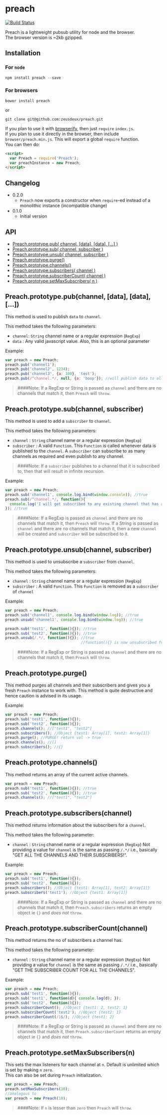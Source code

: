 preach
======
[![Build Status](https://travis-ci.org/zeusdeux/preach.svg?branch=master)](https://travis-ci.org/zeusdeux/preach)

Preach is a lightweight pubsub utility for node and the browser.   
The browser version is ~2kb gzipped.

## Installation

### For `node`

```javascript
npm install preach --save
```

### For browsers

```
bower install preach
```

or

```
git clone git@github.com:zeusdeux/preach.git
```

If you plan to use it with [browserify](http://browserify.org/), then just `require` `index.js`.   
If you plan to use it directly in the browser, then include `browser/preach.min.js`. This will export
a global `require` function.   
You can then do:

```html
<script>
  var Preach = require('Preach');
  var preachInstance = new Preach;
</script>
```

## Changelog

- 0.2.0
  - `Preach` now exports a constructor when `require`-ed instead of a monolithic instance (incompatible change)
- 0.1.0
  - Initial version

## API

- [Preach.prototype.pub( channel, [data], [data], [...] )](#preachprototypepubchannel-data-data-)
- [Preach.prototype.sub( channel, subscriber )](#preachprototypesubchannel-subscriber)
- [Preach.prototype.unsub( channel, subscriber )](#preachprototypeunsubchannel-subscriber)
- [Preach.prototype.purge()](#preachprototypepurge)
- [Preach.prototype.channels()](#preachprototypechannels)
- [Preach.prototype.subscribers( channel )](#preachprototypesubscriberschannel)
- [Preach.prototype.subscriberCount( channel )](#preachprototypesubscribercountchannel)
- [Preach.prototype.setMaxSubscribers( n )](#preachprototypesetmaxsubscribersn)

## Preach.prototype.pub(channel, [data], [data], [...])

This method is used to publish `data` to `channel`.

This method takes the following parameters:

- `channel`: `String` channel name or a regular expression (`RegExp`)
- `data`   : Any valid javascript value. Also, this is an optional parameter

Example:

```javascript
var preach = new Preach;
preach.pub('channel1');
preach.pub('channel2', 1234);
preach.pub('channel3', {a: 100}, 'test');
preach.pub(/^channel.*/, null, {a: 'boop'}); //will publish data to all channels beginning with 'channel'
```

> ####Note:
> If a RegExp or String is passed as `channel` and there are no channels that match it, then `Preach` will `throw`.

## Preach.prototype.sub(channel, subscriber)

This method is used to add a `subscriber` to `channel`.

This method takes the following parameters:

- `channel`     : `String` channel name or a regular expression (`RegExp`)
- `subscriber`  : A valid `Function`. This `Function` is called whenever data is published to the `channel`.
A `subscriber` can subscribe to as many channels as required and even publish to any channel.

> ####Note:
> If a `subscriber` publishes to a channel that it is subscribed to, then that will result in infinite recursion.

Example:

```javascript
var preach = new Preach;
preach.sub('channel1', console.log.bind(window.console)); //true
preach.sub(/^channel.*/, function(){
  console.log('I will get subscribed to any existing channel that has a name starting with the string "channel"');
}); //true
```

> ####Note:
> If a RegExp is passed as `channel` and there are no channels that match it, then `Preach` will `throw`.
> If a String is passed as `channel` and there are no channels that match it, then a new `channel` will be created and `subscriber` will be subscribed to it.

## Preach.prototype.unsub(channel, subscriber)

This method is used to unsubscribe a `subscriber` from `channel`.

This method takes the following parameters:

- `channel`     : `String` channel name or a regular expression (`RegExp`)
- `subscriber`  : A valid `Function`. This `Function` is removed as a `subscriber` of `channel`

Example:

```javascript
var preach = new Preach;
preach.sub('channel1', console.log.bind(window.log)); //true
preach.unsub('channel1', console.log.bind(window.log)); //true

preach.sub('test1', function(){}); //true
preach.sub('test2', function(){}); //true
preach.unsub(/.*/, function(){}); //true
                                  //function(){} is now unsubscribed from *all* channels
```

> ####Note:
> If a RegExp or String is passed as `channel` and there are no channels that match it, then `Preach` will `throw`.

## Preach.prototype.purge()

This method purges all channels and their subscribers and gives you a fresh `Preach` instance to work with.
This method is quite destructive and hence caution is advised in its usage.

Example:

```javascript
var preach = new Preach;
preach.sub('test1', function(){});
preach.sub('test2', function(){});
preach.channels(); //["test1", "test2"]
preach.subscribers(); //Object {test1: Array[1], test2: Array[1]}
preach.purge(); //PURGE! return val -> true
preach.channels(); //[]
preach.subscribers(); //{}
```

## Preach.prototype.channels()

This method returns an array of the current active channels.

```javascript
var preach = new Preach;
preach.sub('test1', function(){}); //true
preach.sub('test2', function(){}); //true
preach.channels(); //["test1", "test2"]
```

## Preach.prototype.subscribers(channel)

This method returns information about the subscribers for a `channel`.

This method takes the following parameter:

- `channel` : `String` channel name or a regular expression (`RegExp`)
Not providing a value for `channel` is the same as passing `/.*/` i.e., basically "GET ALL THE CHANNELS AND THEIR SUBSCRIBERS!".

Example:

```javascript
var preach = new Preach;
preach.sub('test1', function(){});
preach.sub('test2', function(){});
preach.subscribers(); //Object {test1: Array[1], test2: Array[1]}
preach.subscribers('test1'); //Object {test1: Array[1]}
```

> ####Note:
> If a RegExp or String is passed as `channel` and there are no channels that match it, then `Preach.subscribers` returns an empty object ie `{}`
and *does not* `throw`.

## Preach.prototype.subscriberCount(channel)

This method returns the no of subscribers a channel has.

This method takes the following parameter:

- `channel` : `String` channel name or a regular expression (`RegExp`)
Not providing a value for `channel` is the same as passing `/.*/` i.e., basically "GET THE SUBSCRIBER COUNT FOR ALL THE CHANNELS".

Example:

```javascript
var preach = new Preach;
preach.sub('test1', function(){});
preach.sub('test1', function(d){ console.log(d); });
preach.sub('test2', function(){});
preach.subscriberCount(); //Object {test1: 2, test2: 1}
preach.subscriberCount('test2'); //Object {test2: 1}
preach.subscriberCount(/1$/); //Object {test1: 2}
```

> ####Note:
> If a RegExp or String is passed as `channel` and there are no channels that match it, then `Preach.subscriberCount` returns an empty object ie `{}`
and *does not* `throw`.


## Preach.prototype.setMaxSubscribers(n)

This sets the max listeners for each channel at `n`. Default is unlimited which is set by making `n` `zero`.   
This can also be set during `Preach` initialization.

```javascript
var preach = new Preach;
preach.setMaxSubscribers(10);
//analogous to
var preach = new Preach(10);
```

> ####Note:
> If `n` is lesser than `zero` then `Preach` will `throw`.

